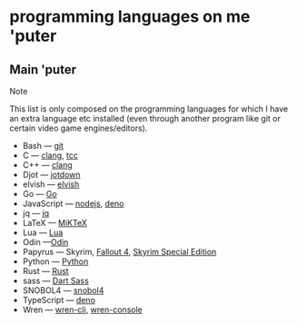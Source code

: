 # programming languages on me 'puter

## Main 'puter

> [!note]
> This list is only composed on the programming languages for which I have an
> extra language etc installed (even through another program like git or certain
> video game engines/editors).

- Bash &mdash; [git](https://git-scm.com/downloads)
- C &mdash; [clang](https://releases.llvm.org/download.html), [tcc](https://download.savannah.gnu.org/releases/tinycc/)
- C++ &mdash; [clang](https://releases.llvm.org/download.html)
- Djot &mdash; [jotdown](https://github.com/hellux/jotdown)
- elvish &mdash; [elvish](https://elv.sh/get/)
- Go &mdash; [Go](https://go.dev/dl/)
- JavaScript &mdash; [nodejs](https://nodejs.org/en/download), [deno](https://deno.com)
- jq &mdash; [jq](https://jqlang.org/download/)
- LaTeX &mdash; [MiKTeX](https://miktex.org/about)
- Lua &mdash; [Lua](https://www.lua.org/download.html)
- Odin &mdash;[Odin](https://odin-lang.org/docs/install/)
- Papyrus &mdash; Skyrim, [Fallout 4](https://store.steampowered.com/app/1946160/Fallout_4_Creation_Kit/), [Skyrim Special Edition](https://store.steampowered.com/app/1946180/Skyrim_Special_Edition_Creation_Kit/)
- Python &mdash; [Python](https://www.python.org/downloads/)
- Rust &mdash; [Rust](https://www.rust-lang.org/tools/install)
- sass &mdash; [Dart Sass](https://github.com/sass/dart-sass/releases)
- SNOBOL4 &mdash; [snobol4](https://ftp.regressive.org/snobol4/)
- TypeScript &mdash; [deno](https://deno.com)
- Wren &mdash; [wren-cli](https://github.com/wren-lang/wren-cli/releases), [wren-console](https://github.com/joshgoebel/wren-console/releases)
